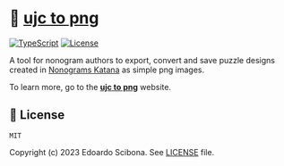 # 🧩 [ujc to png]

[![TypeScript](https://img.shields.io/badge/%3C/%3E-TypeScript-blue)](https://www.typescriptlang.org/)
[![License](https://img.shields.io/github/license/velut/ujc-to-png)](LICENSE)

A tool for nonogram authors to export, convert and save puzzle designs created in [Nonograms Katana] as simple png images.

To learn more, go to the **[ujc to png]** website.

## 📜 License

```
MIT
```

Copyright (c) 2023 Edoardo Scibona. See [LICENSE](LICENSE) file.

[ujc to png]: https://ujc-to-png.vercel.app/
[Nonograms Katana]: https://play.google.com/store/apps/details?id=com.ucdevs.jcross
